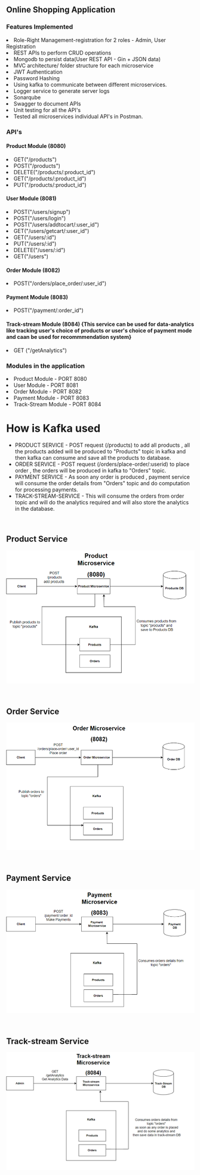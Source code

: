 
## Online Shopping Application

### Features Implemented

<li>Role-Right Management-registration for 2 roles - Admin, User Registration
<li>REST APIs to perform CRUD operations 
<li>Mongodb to persist data(User REST API - Gin + JSON data)
<li>MVC architecture/ folder structure for each microservice
<li>JWT Authentication
<li>Password Hashing
<li>Using kafka to communicate between different microservices.
<li>Logger service to generate server logs
<li>Sonarqube
<li>Swagger to document APIs
<li>Unit testing for all the API's
<li>Tested all microservices individual API's in Postman.

### API's
   #### Product Module (8080)
   <li> GET("/products")
   <li> POST("/products")
   <li> DELETE("/products/:product_id")
    <li> GET("/products/:product_id")
	<li> PUT("/products/:product_id")
	

   #### User Module (8081)
   <li> POST("/users/signup")
   <li>	POST("/users/login")
   <li> POST("/users/addtocart/:user_id")
   <li> GET("/users/getcart/:user_id")
   <li> GET("/users/:id")
   <li> PUT("/users/:id")
   <li> DELETE("/users/:id")
   <li> GET("/users")

   #### Order Module (8082)
   <li> POST("/orders/place_order/:user_id")

   #### Payment Module (8083)
   <li>  POST("/payment/:order_id")

   #### Track-stream Module (8084) {This service can be used for data-analytics like tracking user's choice of products or user's choice of payment mode and caan be used for recommmendation system}
   <li>	GET ("/getAnalytics")

### Modules in the application

<li>Product Module    - PORT 8080
<li>User Module     - PORT 8081
<li>Order Module     - PORT 8082
<li>Payment Module  - PORT 8083 
<li>Track-Stream Module  - PORT 8084 

<br>

<h1> How is Kafka used</h1>
<ul>
<li>PRODUCT SERVICE - POST request (/products) to add all products , all the products added will be produced to "Products" topic in kafka and then kafka can consume and save all the products to database.</li>
<li>ORDER SERVICE - POST request (/orders/place-order/:userid) to place order , the orders will be produced in kafka to "Orders" topic.</li>
<li>PAYMENT SERVICE - As soon any order is produced , payment service will consume the order details from "Orders" topic and do computation for processing payments.</li>
<li>TRACK-STREAM-SERVICE - This will consume the orders from order topic and will do the analytics required and will also store the analytics in the database.</li>
</ul>

<br>

## Product Service
![Optional Text](diagram1.png)

<br>

## Order Service
![Optional Text](diagram2.png)


<br>

## Payment Service
![Optional Text](diagram3.png)

<br>

## Track-stream Service
![Optional Text](diagram4.png)

<a link="../microservices/orders(8082).postman_collection.json"></a>